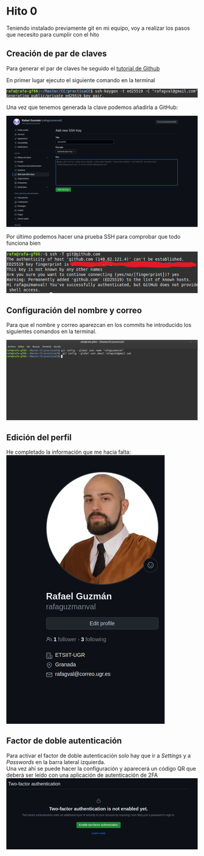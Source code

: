 # Hito 0

Teniendo instalado previamente git en mi equipo, voy a realizar los pasos que necesito para cumplir con el hito

## Creación de par de claves

Para generar el par de claves he seguido el [tutorial de Github](https://docs.github.com/es/authentication/connecting-to-github-with-ssh/generating-a-new-ssh-key-and-adding-it-to-the-ssh-agent) 

En primer lugar ejecuto el siguiente comando en la terminal 


![generacion de la clave](/docs/imgs/generandoclave.png) 

Una vez que tenemos generada la clave podemos añadirla a GitHub: 

![nueva SSH](/docs/imgs/nuevaSSH.png)


Por último podemos hacer una prueba SSH para comprobar que todo funciona bien

![pruebaSSH](/docs/imgs/pruebassh.png)


## Configuración del nombre y correo

Para que el nombre y correo aparezcan en los commits he introducido los siguientes comandos en la terminal. 

![configuracion nombre y correo](/docs/imgs/gitconfigs.png)

## Edición del perfil
He completado la información que me hacia falta: \
![edicion perfil](/docs/imgs/perfil.png)

## Factor de doble autenticación
Para activar el factor de doble autenticación solo hay que ir a *Settings* y a *Passwords* en la barra lateral izquierda. \
Una vez ahí se puede hacer la configuración y aparecerá un código QR que deberá ser leído con una aplicación de autenticación de 2FA\
![factor configuracion](/docs/imgs/twofactor.png)



